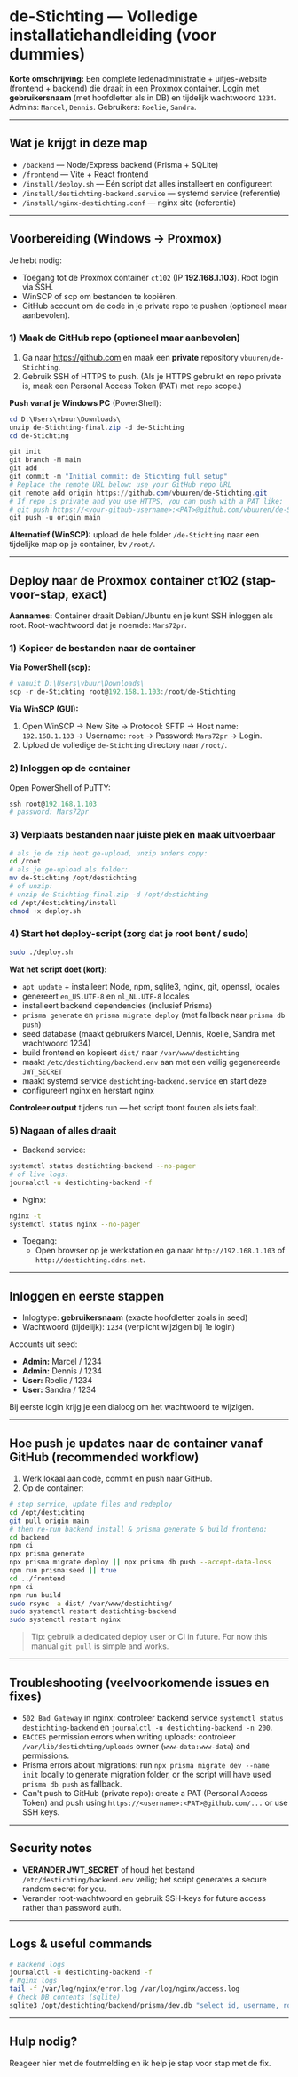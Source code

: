 # de-Stichting — Volledige installatiehandleiding (voor dummies)

**Korte omschrijving:**
Een complete ledenadministratie + uitjes-website (frontend + backend) die draait in een Proxmox container. Login met **gebruikersnaam** (met hoofdletter als in DB) en tijdelijk wachtwoord `1234`. Admins: `Marcel`, `Dennis`. Gebruikers: `Roelie`, `Sandra`.

---

## Wat je krijgt in deze map
- `/backend` — Node/Express backend (Prisma + SQLite)
- `/frontend` — Vite + React frontend
- `/install/deploy.sh` — Eén script dat alles installeert en configureert
- `/install/destichting-backend.service` — systemd service (referentie)
- `/install/nginx-destichting.conf` — nginx site (referentie)

---

## Voorbereiding (Windows -> Proxmox)
Je hebt nodig:
- Toegang tot de Proxmox container `ct102` (IP **192.168.1.103**). Root login via SSH.
- WinSCP of scp om bestanden te kopiëren.
- GitHub account om de code in je private repo te pushen (optioneel maar aanbevolen).

### 1) Maak de GitHub repo (optioneel maar aanbevolen)
1. Ga naar https://github.com en maak een **private** repository `vbuuren/de-Stichting`.
2. Gebruik SSH of HTTPS to push. (Als je HTTPS gebruikt en repo private is, maak een Personal Access Token (PAT) met `repo` scope.)

**Push vanaf je Windows PC** (PowerShell):
```powershell
cd D:\Users\vbuur\Downloads\
unzip de-Stichting-final.zip -d de-Stichting
cd de-Stichting

git init
git branch -M main
git add .
git commit -m "Initial commit: de Stichting full setup"
# Replace the remote URL below: use your GitHub repo URL
git remote add origin https://github.com/vbuuren/de-Stichting.git
# If repo is private and you use HTTPS, you can push with a PAT like:
# git push https://<your-github-username>:<PAT>@github.com/vbuuren/de-Stichting.git --set-upstream origin main
git push -u origin main
```

**Alternatief (WinSCP):** upload de hele folder `/de-Stichting` naar een tijdelijke map op je container, bv `/root/`.

---

## Deploy naar de Proxmox container ct102 (stap-voor-stap, exact)
**Aannames:** Container draait Debian/Ubuntu en je kunt SSH inloggen als root. Root-wachtwoord dat je noemde: `Mars72pr`.

### 1) Kopieer de bestanden naar de container
**Via PowerShell (scp):**
```powershell
# vanuit D:\Users\vbuur\Downloads\
scp -r de-Stichting root@192.168.1.103:/root/de-Stichting
```

**Via WinSCP (GUI):**
1. Open WinSCP -> New Site -> Protocol: SFTP -> Host name: `192.168.1.103` -> Username: `root` -> Password: `Mars72pr` -> Login.
2. Upload de volledige `de-Stichting` directory naar `/root/`.

### 2) Inloggen op de container
Open PowerShell of PuTTY:
```powershell
ssh root@192.168.1.103
# password: Mars72pr
```

### 3) Verplaats bestanden naar juiste plek en maak uitvoerbaar
```bash
# als je de zip hebt ge-upload, unzip anders copy:
cd /root
# als je ge-upload als folder:
mv de-Stichting /opt/destichting
# of unzip:
# unzip de-Stichting-final.zip -d /opt/destichting
cd /opt/destichting/install
chmod +x deploy.sh
```

### 4) Start het deploy-script (zorg dat je root bent / sudo)
```bash
sudo ./deploy.sh
```
**Wat het script doet (kort):**
- `apt update` + installeert Node, npm, sqlite3, nginx, git, openssl, locales
- genereert `en_US.UTF-8` en `nl_NL.UTF-8` locales
- installeert backend dependencies (inclusief Prisma)
- `prisma generate` en `prisma migrate deploy` (met fallback naar `prisma db push`)
- seed database (maakt gebruikers Marcel, Dennis, Roelie, Sandra met wachtwoord 1234)
- build frontend en kopieert `dist/` naar `/var/www/destichting`
- maakt `/etc/destichting/backend.env` aan met een veilig gegenereerde `JWT_SECRET`
- maakt systemd service `destichting-backend.service` en start deze
- configureert nginx en herstart nginx

**Controleer output** tijdens run — het script toont fouten als iets faalt.

### 5) Nagaan of alles draait
- Backend service:
```bash
systemctl status destichting-backend --no-pager
# of live logs:
journalctl -u destichting-backend -f
```
- Nginx:
```bash
nginx -t
systemctl status nginx --no-pager
```
- Toegang:
  - Open browser op je werkstation en ga naar `http://192.168.1.103` of `http://destichting.ddns.net`.

---

## Inloggen en eerste stappen
- Inlogtype: **gebruikersnaam** (exacte hoofdletter zoals in seed)
- Wachtwoord (tijdelijk): `1234` (verplicht wijzigen bij 1e login)

Accounts uit seed:
- **Admin:** Marcel / 1234
- **Admin:** Dennis / 1234
- **User:** Roelie / 1234
- **User:** Sandra / 1234

Bij eerste login krijg je een dialoog om het wachtwoord te wijzigen.

---

## Hoe push je updates naar de container vanaf GitHub (recommended workflow)
1. Werk lokaal aan code, commit en push naar GitHub.
2. Op de container:
```bash
# stop service, update files and redeploy
cd /opt/destichting
git pull origin main
# then re-run backend install & prisma generate & build frontend:
cd backend
npm ci
npx prisma generate
npx prisma migrate deploy || npx prisma db push --accept-data-loss
npm run prisma:seed || true
cd ../frontend
npm ci
npm run build
sudo rsync -a dist/ /var/www/destichting/
sudo systemctl restart destichting-backend
sudo systemctl restart nginx
```

> Tip: gebruik a dedicated deploy user or CI in future. For now this manual `git pull` is simple and works.

---

## Troubleshooting (veelvoorkomende issues en fixes)
- `502 Bad Gateway` in nginx: controleer backend service `systemctl status destichting-backend` en `journalctl -u destichting-backend -n 200`.
- `EACCES` permission errors when writing uploads: controleer `/var/lib/destichting/uploads` owner (`www-data:www-data`) and permissions.
- Prisma errors about migrations: run `npx prisma migrate dev --name init` locally to generate migration folder, or the script will have used `prisma db push` as fallback.
- Can't push to GitHub (private repo): create a PAT (Personal Access Token) and push using `https://<username>:<PAT>@github.com/...` or use SSH keys.

---

## Security notes
- **VERANDER JWT_SECRET** of houd het bestand `/etc/destichting/backend.env` veilig; het script generates a secure random secret for you.
- Verander root-wachtwoord en gebruik SSH-keys for future access rather than password auth.

---

## Logs & useful commands
```bash
# Backend logs
journalctl -u destichting-backend -f
# Nginx logs
tail -f /var/log/nginx/error.log /var/log/nginx/access.log
# Check DB contents (sqlite)
sqlite3 /opt/destichting/backend/prisma/dev.db "select id, username, role, mustChangePassword from User;"
```

---

## Hulp nodig?
Reageer hier met de foutmelding en ik help je stap voor stap met de fix.
